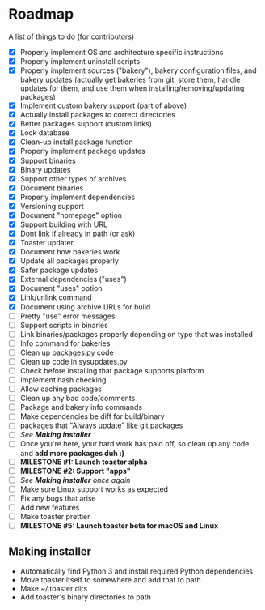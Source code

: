 # Roadmap

A list of things to do (for contributors)

- [x] Properly implement OS and architecture specific instructions
- [x] Properly implement uninstall scripts
- [x] Properly implement sources ("bakery"), bakery configuration files, and bakery updates (actually get bakeries from git, store them, handle updates for them, and use them when installing/removing/updating packages)
- [x] Implement custom bakery support (part of above)
- [x] Actually install packages to correct directories
- [x] Better packages support (custom links)
- [x] Lock database
- [x] Clean-up install package function
- [x] Properly implement package updates
- [x] Support binaries
- [x] Binary updates
- [x] Support other types of archives
- [x] Document binaries
- [x] Properly implement dependencies
- [x] Versioning support
- [x] Document "homepage" option
- [x] Support building with URL
- [x] Dont link if already in path (or ask)
- [x] Toaster updater
- [x] Document how bakeries work
- [x] Update all packages properly
- [x] Safer package updates
- [x] External dependencies ("uses")
- [x] Document "uses" option
- [x] Link/unlink command
- [x] Document using archive URLs for build
- [ ] Pretty "use" error messages
- [ ] Support scripts in binaries
- [ ] Link binaries/packages properly depending on type that was installed
- [ ] Info command for bakeries
- [ ] Clean up packages.py code
- [ ] Clean up code in sysupdates.py
- [ ] Check before installing that package supports platform
- [ ] Implement hash checking
- [ ] Allow caching packages
- [ ] Clean up any bad code/comments
- [ ] Package and bakery info commands
- [ ] Make dependencies be diff for build/binary
- [ ] packages that "Always update" like git packages
- [ ] *See **Making installer***
- [ ] Once you're here, your hard work has paid off, so clean up any code and **add more packages duh :)**
- [ ] **MILESTONE #1: Launch toaster alpha**
- [ ] **MILESTONE #2: Support "apps"**
- [ ] *See **Making installer** once again*
- [ ] Make sure Linux support works as expected
- [ ] Fix any bugs that arise
- [ ] Add new features
- [ ] Make toaster prettier
- [ ] **MILESTONE #5: Launch toaster beta for macOS and Linux**

## Making installer

- Automatically find Python 3 and install required Python dependencies
- Move toaster itself to somewhere and add that to path
- Make ~/.toaster dirs
- Add toaster's binary directories to path
